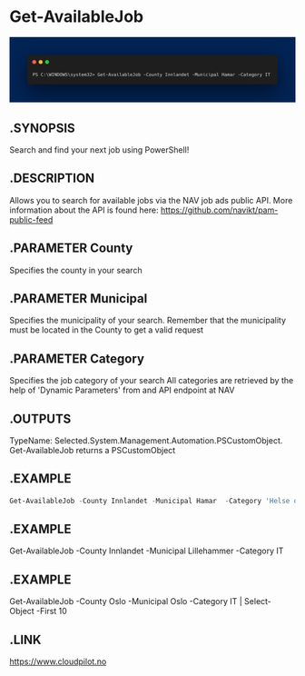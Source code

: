 # Get-AvailableJob

![](https://github.com/freddiecode/my-blog/blob/master/assets/images/random/carbon.png)


 ## .SYNOPSIS
Search and find your next job using PowerShell!

## .DESCRIPTION
Allows you to search for available jobs via the NAV job ads public API.
More information about the API is found here: https://github.com/navikt/pam-public-feed

## .PARAMETER County
Specifies the county in your search

## .PARAMETER Municipal
Specifies the municipality of your search.
Remember that the municipality must be located in the County to get a valid request

## .PARAMETER Category
Specifies the job category of your search
All categories are retrieved by the help of 'Dynamic Parameters' from and API endpoint at NAV

## .OUTPUTS
TypeName: Selected.System.Management.Automation.PSCustomObject. Get-AvailableJob returns a PSCustomObject

## .EXAMPLE
````powershell
Get-AvailableJob -County Innlandet -Municipal Hamar  -Category 'Helse og sosial' -ShowDescription
````

## .EXAMPLE
Get-AvailableJob -County Innlandet -Municipal Lillehammer -Category IT

## .EXAMPLE
Get-AvailableJob -County Oslo -Municipal Oslo -Category IT | Select-Object -First 10

## .LINK
https://www.cloudpilot.no
